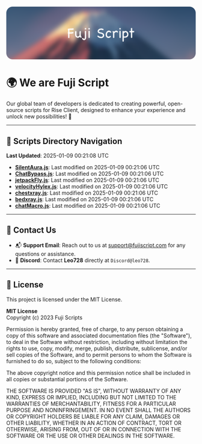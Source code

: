 ![Banner](.github/b.webp)

# 🌍 **We are Fuji Script**

Our global team of developers is dedicated to creating powerful, open-source scripts for Rise Client, designed to enhance your experience and unlock new possibilities! 🌟

---
<!-- SCRIPTS_NAVIGATION_START -->
## 📂 **Scripts Directory Navigation**

**Last Updated**: 2025-01-09 00:21:08 UTC

- **[SilentAura.js](scripts/SilentAura.js)**: Last modified on 2025-01-09 00:21:06 UTC
- **[ChatBypass.js](scripts/ChatBypass.js)**: Last modified on 2025-01-09 00:21:06 UTC
- **[jetpackFly.js](scripts/jetpackFly.js)**: Last modified on 2025-01-09 00:21:06 UTC
- **[velocityHylex.js](scripts/velocityHylex.js)**: Last modified on 2025-01-09 00:21:06 UTC
- **[chestxray.js](scripts/chestxray.js)**: Last modified on 2025-01-09 00:21:06 UTC
- **[bedxray.js](scripts/bedxray.js)**: Last modified on 2025-01-09 00:21:06 UTC
- **[chatMacro.js](scripts/chatMacro.js)**: Last modified on 2025-01-09 00:21:06 UTC

<!-- SCRIPTS_NAVIGATION_END -->

---

## 💬 **Contact Us**  
- 📬 **Support Email**: Reach out to us at [support@fujiscript.com](mailto:support@fujiscript.com) for any questions or assistance.  
- 💬 **Discord**: Contact **Leo728** directly at `Discord@leo728`.

---

## 📜 **License**

This project is licensed under the MIT License.  

**MIT License**  
Copyright (c) 2023 Fuji Scripts  

Permission is hereby granted, free of charge, to any person obtaining a copy of this software and associated documentation files (the "Software"), to deal in the Software without restriction, including without limitation the rights to use, copy, modify, merge, publish, distribute, sublicense, and/or sell copies of the Software, and to permit persons to whom the Software is furnished to do so, subject to the following conditions:  

The above copyright notice and this permission notice shall be included in all copies or substantial portions of the Software.  

THE SOFTWARE IS PROVIDED "AS IS", WITHOUT WARRANTY OF ANY KIND, EXPRESS OR IMPLIED, INCLUDING BUT NOT LIMITED TO THE WARRANTIES OF MERCHANTABILITY, FITNESS FOR A PARTICULAR PURPOSE AND NONINFRINGEMENT. IN NO EVENT SHALL THE AUTHORS OR COPYRIGHT HOLDERS BE LIABLE FOR ANY CLAIM, DAMAGES OR OTHER LIABILITY, WHETHER IN AN ACTION OF CONTRACT, TORT OR OTHERWISE, ARISING FROM, OUT OF OR IN CONNECTION WITH THE SOFTWARE OR THE USE OR OTHER DEALINGS IN THE SOFTWARE.  
